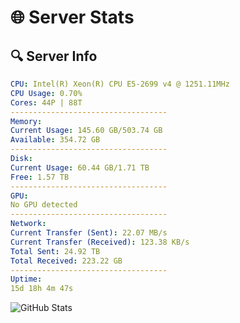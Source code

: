 # 🌐 Server Stats
## 🔍 Server Info
```yaml
CPU: Intel(R) Xeon(R) CPU E5-2699 v4 @ 1251.11MHz
CPU Usage: 0.70%
Cores: 44P | 88T
-----------------------------------
Memory:
Current Usage: 145.60 GB/503.74 GB
Available: 354.72 GB
-----------------------------------
Disk:
Current Usage: 60.44 GB/1.71 TB
Free: 1.57 TB
-----------------------------------
GPU:
No GPU detected
-----------------------------------
Network:
Current Transfer (Sent): 22.07 MB/s
Current Transfer (Received): 123.38 KB/s
Total Sent: 24.92 TB
Total Received: 223.22 GB
-----------------------------------
Uptime:
15d 18h 4m 47s
```
![GitHub Stats](https://img.shields.io/badge/Updated-2025-03-23_15:27:36-blue)